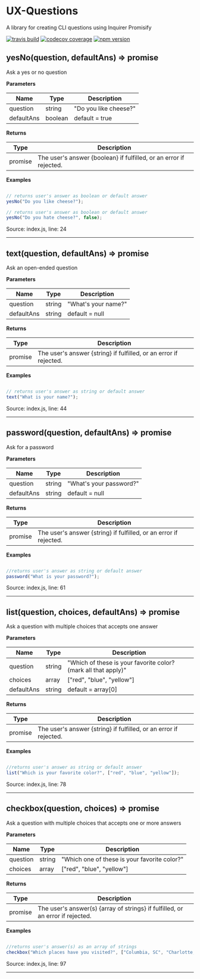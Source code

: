 # UX-Questions

A library for creating CLI questions using Inquirer Promisify

[![travis build](https://img.shields.io/travis/unumux/ux-questions.svg?style=flat-square)](https://travis-ci.org/unumux/ux-questions)
[![codecov coverage](https://img.shields.io/codecov/c/github/unumux/ux-questions.svg?style=flat-square)](https://codecov.io/github/unumux/ux-questions)
[![npm version](https://img.shields.io/npm/v/@unumux/ux-questions.svg?style=flat-square)](https://www.npmjs.com/package/@unumux/ux-questions)

## yesNo(question, defaultAns) => promise
Ask a yes or no question

**Parameters**

| Name | Type | Description |
| --- | --- | --- |
| question | string | &quot;Do you like cheese?&quot; |
| defaultAns | boolean | default = true |


**Returns**

| Type | Description |
| --- | --- |
| promise | The user&#x27;s answer {boolean} if fulfilled, or an error if rejected. |

**Examples**
```js

// returns user's answer as boolean or default answer
yesNo("Do you like cheese?");

// returns user's answer as boolean or default answer
yesNo("Do you hate cheese?", false);
```


Source: index.js, line: 24

---

## text(question, defaultAns) => promise
Ask an open-ended question

**Parameters**

| Name | Type | Description |
| --- | --- | --- |
| question | string | &quot;What&#x27;s your name?&quot; |
| defaultAns | string | default = null |


**Returns**

| Type | Description |
| --- | --- |
| promise | The user&#x27;s answer {string} if fulfilled, or an error if rejected. |

**Examples**
```js

// returns user's answer as string or default answer
text("What is your name?");
```


Source: index.js, line: 44

---

## password(question, defaultAns) => promise
Ask for a password

**Parameters**

| Name | Type | Description |
| --- | --- | --- |
| question | string | &quot;What&#x27;s your password?&quot; |
| defaultAns | string | default = null |


**Returns**

| Type | Description |
| --- | --- |
| promise | The user&#x27;s answer {string} if fulfilled, or an error if rejected. |

**Examples**
```js

//returns user's answer as string or default answer
password("What is your password?");
```


Source: index.js, line: 61

---

## list(question, choices, defaultAns) => promise
Ask a question with multiple choices that accepts one answer

**Parameters**

| Name | Type | Description |
| --- | --- | --- |
| question | string | &quot;Which of these is your favorite color? (mark all that apply)&quot; |
| choices | array | [&quot;red&quot;, &quot;blue&quot;, &quot;yellow&quot;] |
| defaultAns | string | default = array[0] |


**Returns**

| Type | Description |
| --- | --- |
| promise | The user&#x27;s answer {string} if fulfilled, or an error if rejected. |

**Examples**
```js

//returns user's answer as string or default answer 
list("Which is your favorite color?", ["red", "blue", "yellow"]);
```


Source: index.js, line: 78

---

## checkbox(question, choices) => promise
Ask a question with multiple choices that accepts one or more answers

**Parameters**

| Name | Type | Description |
| --- | --- | --- |
| question | string | &quot;Which one of these is your favorite color?&quot; |
| choices | array | [&quot;red&quot;, &quot;blue&quot;, &quot;yellow&quot;] |


**Returns**

| Type | Description |
| --- | --- |
| promise | The user&#x27;s answer(s) {array of strings} if fulfilled, or an error if rejected. |

**Examples**
```js

//returns user's answer(s) as an array of strings
checkbox("Which places have you visited?", ["Columbia, SC", "Charlotte, NC", "Manchester, England"]);
```


Source: index.js, line: 97

---

